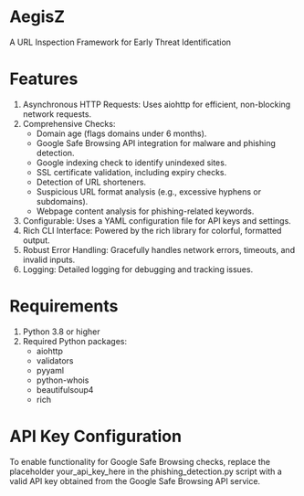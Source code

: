 # AegisZ
A URL Inspection Framework for Early Threat Identification
# Features
1. Asynchronous HTTP Requests: Uses aiohttp for efficient, non-blocking network requests.
2. Comprehensive Checks:
    - Domain age (flags domains under 6 months).
    - Google Safe Browsing API integration for malware and phishing detection.
    - Google indexing check to identify unindexed sites.
    - SSL certificate validation, including expiry checks.
    - Detection of URL shorteners.
    - Suspicious URL format analysis (e.g., excessive hyphens or subdomains).
    - Webpage content analysis for phishing-related keywords.
3. Configurable: Uses a YAML configuration file for API keys and settings.
4. Rich CLI Interface: Powered by the rich library for colorful, formatted output.
5. Robust Error Handling: Gracefully handles network errors, timeouts, and invalid inputs.
6. Logging: Detailed logging for debugging and tracking issues.
# Requirements
1. Python 3.8 or higher
2. Required Python packages:
    - aiohttp
    - validators
    - pyyaml
    - python-whois
    - beautifulsoup4
    - rich
# API Key Configuration
To enable functionality for Google Safe Browsing checks, replace the placeholder your_api_key_here in the phishing_detection.py script with a valid API key obtained from the Google Safe Browsing API service.
